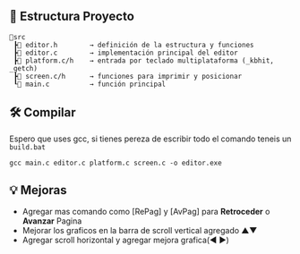 
## 📁 Estructura Proyecto
```
📁src
 ┣📄 editor.h        → definición de la estructura y funciones
 ┣📄 editor.c        → implementación principal del editor
 ┣📄 platform.c/h    → entrada por teclado multiplataforma (_kbhit, _getch)
 ┣📄 screen.c/h      → funciones para imprimir y posicionar
 ┖📄 main.c          → función principal
```

## 🛠 Compilar
Espero que uses gcc, si tienes pereza de escribir todo el comando teneis un ```build.bat```

```batch
gcc main.c editor.c platform.c screen.c -o editor.exe
```

## 💡 Mejoras
- Agregar mas comando como [RePag] y [AvPag] para **Retroceder** o **Avanzar** Pagina
- Mejorar los graficos en la barra de scroll vertical agregado ▲▼
- Agregar scroll horizontal y agregar mejora grafica(◄ ►)
